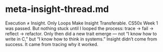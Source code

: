 # meta-insight-thread.md

Execution ≠ Insight. Only Loops Make Insight Transferable.
CS50x Week 1 was passed. But nothing stuck until I looped the process: trace → fail → reflect → refactor.
Only then did a new trait emerge — not “I know how to write in C,” but “I know how to think in systems.”
Insight didn’t come from success. It came from tracing why it worked.
